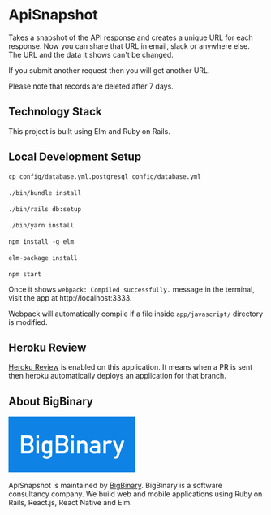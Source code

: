 # ApiSnapshot

Takes a snapshot of the API response and creates a unique URL for each response. 
Now you can share that URL in email, slack or anywhere else.
The URL and the data it shows can't be changed.

If you submit another request then you will get another URL. 

Please note that records are deleted after 7 days.

## Technology Stack

This project is built using Elm and Ruby on Rails.

## Local Development Setup

```
cp config/database.yml.postgresql config/database.yml

./bin/bundle install

./bin/rails db:setup

./bin/yarn install

npm install -g elm

elm-package install

npm start
```

Once it shows `webpack: Compiled successfully.` message in the terminal,
visit the app at http://localhost:3333.

Webpack will automatically compile if a file inside `app/javascript/` directory is modified.

## Heroku Review

[Heroku Review](https://devcenter.heroku.com/articles/github-integration-review-apps)
is enabled on this application. It means when a PR is sent then heroku
automatically deploys an application for that branch.


## About BigBinary

![BigBinary](https://raw.githubusercontent.com/bigbinary/bigbinary-assets/press-assets/PNG/logo-light-solid-small.png?raw=true)

ApiSnapshot is maintained by [BigBinary](https://www.BigBinary.com). BigBinary is a software consultancy company. We build web and mobile applications using Ruby on Rails, React.js, React Native and Elm.
